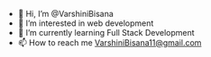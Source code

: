 - 👋 Hi, I’m @VarshiniBisana
- 👀 I’m interested in web development
- 🌱 I’m currently learning Full Stack Development
- 📫 How to reach me VarshiniBisana11@gmail.com


